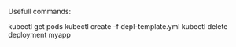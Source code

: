 Usefull commands:


kubectl get pods
kubectl create -f depl-template.yml
kubectl delete deployment myapp